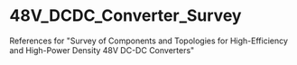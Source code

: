 # 48V_DCDC_Converter_Survey
References for "Survey of Components and Topologies for High-Efficiency and High-Power Density 48V DC-DC Converters"
